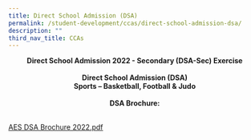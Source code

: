 ```yaml
---
title: Direct School Admission (DSA)
permalink: /student-development/ccas/direct-school-admission-dsa/
description: ""
third_nav_title: CCAs
---
```

<p style="text-align:center;"><strong>Direct School Admission 2022 - Secondary (DSA-Sec) Exercise<br><br>Direct School Admission (DSA)<br>Sports – Basketball, Football & Judo<br><br>DSA Brochure:<br><br></strong></p>

[AES DSA Brochure 2022.pdf](/files/AES%20DSA%20Brochure%202022.pdf)